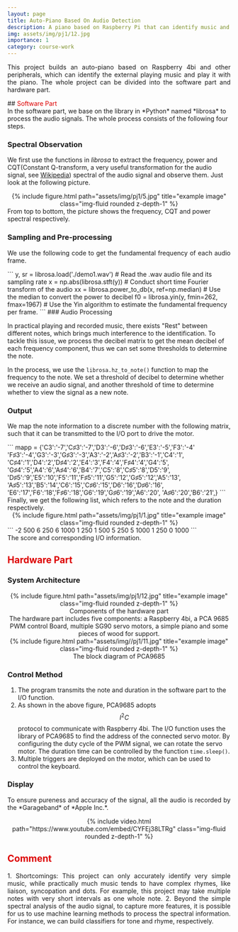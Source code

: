 ```yaml
---
layout: page
title: Auto-Piano Based On Audio Detection
description: A piano based on Raspberry Pi that can identify music and play it with the piano.
img: assets/img/pj1/12.jpg
importance: 1
category: course-work
---
```


<p style="text-align:justify; text-justify:inter-ideograph;">This project builds an auto-piano based on Raspberry 4bi and other peripherals, which can identify the external playing music and play it with the piano. The whole project can be divided into the software part and hardware part.
</p>
## <font color="#dd0000">Software Part</font><br /> 
In the software part, we base on the library in *Python* named *librosa* to process the audio signals. The whole process consists of the following four steps.

### Spectral Observation

We first use the functions in *librosa* to extract the frequency, power and CQT(Constant Q-transform, a very useful transformation for the audio signal, see [Wikipedia](https://en.wikipedia.org/wiki/Constant-Q_transform)) spectral of the audio signal and observe them. Just look at the following picture.

<div class="row" align=center>
    <div class="col-sm mt-3 mt-md-0">
        {% include figure.html path="assets/img/pj1/5.jpg" title="example image" class="img-fluid rounded z-depth-1" %}
    </div>
</div>
<div class="caption">
    From top to bottom, the picture shows the frequency, CQT and power spectral respectively.
</div>

### Sampling and Pre-processing
<p style="text-align:justify; text-justify:inter-ideograph;">
We use the following code to get the fundamental frequency of each audio frame.
</p>
```
y, sr = librosa.load('./demo1.wav') # Read the .wav audio file and its sampling rate
x = np.abs(librosa.stft(y)) # Conduct short time Fourier transform of the audio
xx = librosa.power_to_db(x, ref=np.median) # Use the median to convert the power to decibel
f0 = librosa.yin(y, fmin=262, fmax=1967) # Use the Yin algorithm to estimate the fundamental frequency per frame.
```
### Audio Processing

In practical playing and recorded music, there exists "Rest" between different notes, which brings much interference to the identification. To tackle this issue, we process the decibel matrix to get the mean decibel of each frequency component, thus we can set some thresholds to determine the note.

In the process, we use the ```librosa.hz_to_note()``` function to map the frequency to the note. We set a threshold of decibel to determine whether we receive an audio signal, and another threshold of time to determine whether to view the signal as a new note.

### Output
<p style="text-align:justify; text-justify:inter-ideograph;">
We map the note information to a discrete number with the following matrix, such that it can be transmitted to the I/O port to drive the motor.
</p>
```
mapp = {'C3':'-7','C♯3':'-7','D3':'-6','D♯3':'-6','E3':'-5','F3':'-4'
 'F♯3':'-4','G3':'-3','G♯3':'-3','A3':'-2','A♯3':'-2','B3':'-1','C4':'1',
 'C♯4':'1','D4':'2','D♯4':'2','E4':'3','F4':'4','F♯4':'4','G4':'5',
 'G♯4':'5','A4':'6','A♯4':'6','B4':'7','C5':'8','C♯5':'8','D5':'9',
 'D♯5':'9','E5':'10','F5':'11','F♯5':'11','G5':'12','G♯5':'12','A5':'13',
 'A♯5':'13','B5':'14','C6':'15','C♯6':'15','D6':'16','D♯6':'16',
 'E6':'17','F6':'18','F♯6':'18','G6':'19','G♯6':'19','A6':'20',
 'A♯6':'20','B6':'21',}
```
Finally, we get the following list, which refers to the note and the duration respectively.
<div>
    <div class="col-sm mt-3 mt-md-0" align=center>
        {% include figure.html path="assets/img/pj1/1.jpg" title="example image" class="img-fluid rounded z-depth-1" %}
    </div>
</div>
```
-2 500
6 250
6 1000
1 250
1 500
5 250
5 1000
1 250
0 1000
```
<div class="caption">
The score and corresponding I/O information.
</div>

## <font color="#dd0000">Hardware Part</font><br /> 

### System Architecture
<div class="row justify-content-sm-center" align=center>
    <div class="col-sm-8 mt-3 mt-md-0" align=center>
        {% include figure.html path="assets/img/pj1/12.jpg" title="example image" class="img-fluid rounded z-depth-1" %}
            <div class="caption" align=center>
        Components of the hardware part
    </div>
        <div>
        The hardware part includes five components: a Raspberry 4bi, a PCA 9685 PWM control Board, multiple SG90 servo motors, a simple piano and some pieces of wood for support. 
        </div>
    </div>
    <div class="col-sm-4 mt-3 mt-md-0" align=center>
        {% include figure.html path="assets/img//pj1/11.jpg" title="example image" class="img-fluid rounded z-depth-1" %}
            <div class="caption" align=center>
        The block diagram of PCA9685
    </div>
    </div>
</div>

### Control Method

1. The program transmits the note and duration in the software part to the I/O function.
2. As shown in the above figure, PCA9685 adopts $$I^2C$$ protocol to communicate with Raspberry 4bi. The I/O function uses the library of PCA9685 to find the address of the connected servo motor. By configuring the duty cycle of the PWM signal, we can rotate the servo motor. The duration time can be controlled by the function ```time.sleep()```.
3. Multiple triggers are deployed on the motor, which can be used to control the keyboard.

### Display
<p style="text-align:justify; text-justify:inter-ideograph;">
To ensure pureness and accuracy of the signal, all the audio is recorded by the *Garageband* of *Apple Inc.*.
</p>
<div class="col-sm mt-3 mt-md-0" align=center>
    {% include video.html path="https://www.youtube.com/embed/CYFEj38LTRg" class="img-fluid rounded z-depth-1" %}
</div>

## <font color="#dd0000">Comment</font><br /> 
<p style="text-align:justify; text-justify:inter-ideograph;">
1. Shortcomings: This project can only accurately identify very simple music, while practically much music tends to have complex rhymes, like liaison, syncopation and dots. For example, this project may take multiple notes with very short intervals as one whole note.
2. Beyond the simple spectral analysis of the audio signal, to capture more features, it is possible for us to use machine learning methods to process the spectral information. For instance, we can build classifiers for tone and rhyme, respectively.
</p>